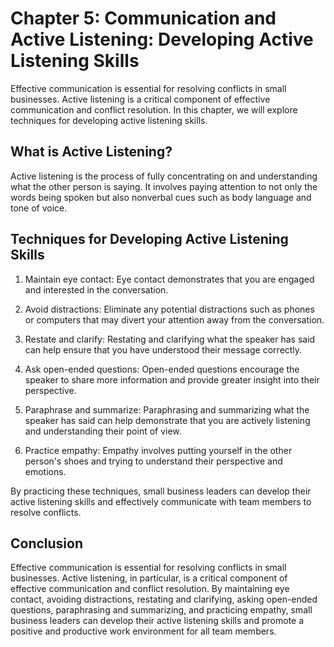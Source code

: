 Chapter 5: Communication and Active Listening: Developing Active Listening Skills
=================================================================================

Effective communication is essential for resolving conflicts in small businesses. Active listening is a critical component of effective communication and conflict resolution. In this chapter, we will explore techniques for developing active listening skills.

What is Active Listening?
-------------------------

Active listening is the process of fully concentrating on and understanding what the other person is saying. It involves paying attention to not only the words being spoken but also nonverbal cues such as body language and tone of voice.

Techniques for Developing Active Listening Skills
-------------------------------------------------

1. Maintain eye contact: Eye contact demonstrates that you are engaged and interested in the conversation.

2. Avoid distractions: Eliminate any potential distractions such as phones or computers that may divert your attention away from the conversation.

3. Restate and clarify: Restating and clarifying what the speaker has said can help ensure that you have understood their message correctly.

4. Ask open-ended questions: Open-ended questions encourage the speaker to share more information and provide greater insight into their perspective.

5. Paraphrase and summarize: Paraphrasing and summarizing what the speaker has said can help demonstrate that you are actively listening and understanding their point of view.

6. Practice empathy: Empathy involves putting yourself in the other person's shoes and trying to understand their perspective and emotions.

By practicing these techniques, small business leaders can develop their active listening skills and effectively communicate with team members to resolve conflicts.

Conclusion
----------

Effective communication is essential for resolving conflicts in small businesses. Active listening, in particular, is a critical component of effective communication and conflict resolution. By maintaining eye contact, avoiding distractions, restating and clarifying, asking open-ended questions, paraphrasing and summarizing, and practicing empathy, small business leaders can develop their active listening skills and promote a positive and productive work environment for all team members.
